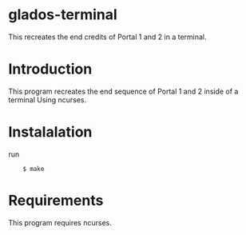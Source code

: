 # glados-terminal
This recreates the end credits of Portal 1 and 2 in a terminal.

# Introduction
  This program recreates the end sequence of Portal 1 and 2 inside of a terminal Using ncurses.
# Instalalation
  run
  ```
      $ make
  ```
# Requirements

  This program requires ncurses.
 
